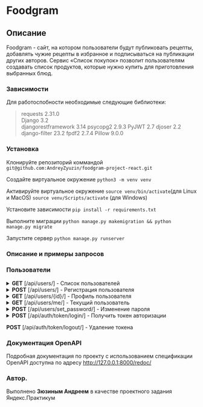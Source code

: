 # Foodgram

## Описание
Foodgram - сайт, на котором пользователи будут публиковать рецепты, добавлять чужие рецепты в избранное и подписываться на публикации других авторов. Сервис «Список покупок» позволит пользователям создавать список продуктов, которые нужно купить для приготовления выбранных блюд. 

### Зависимости
Для работоспобности необходимые следующие библиотеки:
>requests 2.31.0  
Django 3.2    
djangorestframework 3.14
psycopg2 2.9.3
PyJWT 2.7
djoser 2.2
django-filter 23.2
fpdf2 2.7.4
Pillow 9.0.0


### Установка
Клонируйте репозиторий коммандой `git@github.com:AndreyZyuzin/foodgram-project-react.git`

Создайте виртуальное окружение   `python3 -m venv venv`

Активируйте виртуальное окружение `source venv/bin/activate`(для Linux и MacOS) `source venv/Scripts/activate` (для Windows)

Установите зависимости `pip install -r requirements.txt`

Выполните миграции `python manage.py makemigration && python manage.py migrate`

Запустите сервер `python manage.py runserver`

### Описание и примеры запросов
### Пользователи
<details>
<summary><strong>GET</strong> [/api/users/] - Список пользователей</summary>
<pre>
{
    "count": 123,
    "next": "http://foodgram.example.org/api/users/?page=4",
    "previous": "http://foodgram.example.org/api/users/?page=2",
    "results": [
        {
            "email": "user@example.com",
            "id": 0,
            "username": "string",
            "first_name": "Вася",
            "last_name": "Пупкин",
            "is_subscribed": false
        }
    ]
}
</pre>
</details>

<details>
<summary><strong>POST</strong> [/api/users/] - Регистрация пользователя</summary>
<pre>
{
  "email": "vpupkin@yandex.ru",
  "username": "vasya.pupkin",
  "first_name": "Вася",
  "last_name": "Пупкин",
  "password": "Qwerty123"
}
</pre>
</details>

<details>
<summary><strong>GET</strong> [/api/users/{id}/] - Профиль пользователя</summary>
<pre>
{
  "email": "user@example.com",
  "id": 0,
  "username": "string",
  "first_name": "Вася",
  "last_name": "Пупкин",
  "is_subscribed": false
}
</pre>
</details>

<details>
<summary><strong>GET</strong> [/api/users/me/] - Текущий пользователь</summary>
<pre>
{
  "email": "user@example.com",
  "id": 0,
  "username": "string",
  "first_name": "Вася",
  "last_name": "Пупкин",
  "is_subscribed": false
}
</pre>
</details>

<details>
<summary><strong>POST</strong> [/api/users/set_password/] - Изменение пароля</summary>
<pre>
{
  "new_password": "string",
  "current_password": "string"
}
</pre>
</details>

<details>
<summary><strong>POST</strong> [/api/auth/token/login/] - Получить токен авторизации</summary>
<pre>
{
  "password": "string",
  "email": "string"
}
</pre>
</details>

**POST** [/api/auth/token/logout/] - Удаление токена

### Документация OpenAPI
Подробная документация по проекту c использованием спецификации OpenAPI доступна по адресу http://127.0.0.1:8000/redoc/

### Автор.
Выполнено **Зюзиным Андреем** в качестве проектного задания Яндекс.Практикум








